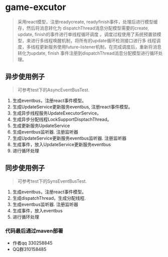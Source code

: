 # game-excutor
> 采用react模型，注册readycreate, readyfinish事件，处理后进行模型缓存，然后将消息转化为
dispatchThread消息分配模型需要的create, update, finish的事件进行单线程循环调度
。调度过程使用了系统预置锁模型，来进行多线程唤醒机制，将所有的update循环检测接口进行多
线程调度，多线程更新服务使用future-listener机制，在完成调度后，重新将消息转化为update, finish
事件注册到dispatchThread消息分配模型进行循环处理。

## 异步使用例子

> 可参考test下的AsyncEventBusTest.

1. 生成eventbus，注册react事件模型。
2. 生成UpdateService更新服务eventbus, 注册react事件模型。
3. 生成异步线程服务UpdateExecutorService。
4. 生成异步分配线程LockSupportDisptachThread。
5. 生成更新服务UpdateService
6. 生成eventbus监听器. 注册监听器
7. 生成UpdateService更新服务eventbus监听器. 注册监听器
8. 生成事件，放入UpdateService更新服务eventbus
9. 进行循环处理

## 同步使用例子

> 可参考test下的SynsEventBusTest.

1. 生成eventbus，注册react事件模型。
2. 生成dispatchThread，生成分配线程.
3. 生成eventbus监听器. 注册监听器
4. 生成事件，放入eventbus
5. 进行循环处理

### 代码最后通过maven部署

- 作者qq 330258845
- QQ群310158485
